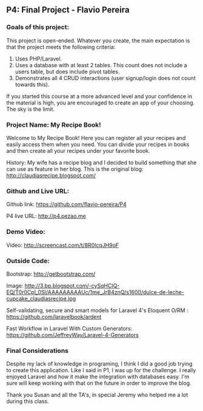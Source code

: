 ## P4: Final Project  - Flavio Pereira

### Goals of this project:

This project is open-ended. Whatever you create, the main expectation is that the project meets the following criteria:

1. Uses PHP/Laravel.
2. Uses a database with at least 2 tables. This count does not include a users table, but does include pivot tables.
3. Demonstrates all 4 CRUD interactions (user signup/login does not count towards this).

If you started this course at a more advanced level and your confidence in the material is high, you are encouraged to create an app of your choosing. The sky is the limit.

### Project Name:  My Recipe Book! 

Welcome to My Recipe Book! Here you can register all your recipes and easily access them when you need. You can divide your recipes in books and then create all your recipes under your favorite book.

History: My wife has a recipe blog and I decided to build something that she can use as feature in her blog. This is the original blog: http://claudiasrecipe.blogspot.com/


### Github and Live URL:

Github link: https://github.com/flavio-pereira/P4

P4 live URL: http://p4.pezao.me

### Demo Video:

Video: http://screencast.com/t/8R0lcqJH9oF

### Outside Code:

Bootstrap: http://getbootstrap.com/

Image: http://3.bp.blogspot.com/-cySqHCIQ-EQ/T0r0Cpl_0SI/AAAAAAAAAUc/1me_JrB4znQ/s1600/dulce-de-leche-cupcake_claudiasrecipe.jpg

Self-validating, secure and smart models for Laravel 4's Eloquent O/RM : https://github.com/laravelbook/ardent

Fast Workflow in Laravel With Custom Generators: https://github.com/JeffreyWay/Laravel-4-Generators

### Final Considerations

Despite my lack of knowledge in programing, I think I did a good job trying to create this application. Like I said in P1, I was up for the challenge. I really enjoyed Laravel and how it make the integration with databases easy. I'm sure will keep working with that on the future in order to improve the blog.

Thank you Susan and all the TA's, in special Jeremy who helped me a lot during this class.